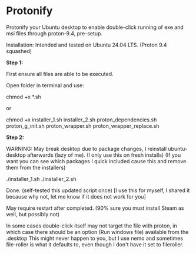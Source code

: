 # Protonify
Protonify your Ubuntu desktop to enable double-click running of exe and msi files through proton-9.4, pre-setup.

Installation: Intended and tested on Ubuntu 24.04 LTS. (Proton 9.4 squashed)

**Step 1:**

First ensure all files are able to be executed.

Open folder in terminal and use: 

chmod +x *.sh

or 

chmod +x installer_1.sh installer_2.sh proton_dependencies.sh proton_g_init.sh proton_wrapper.sh proton_wrapper_replace.sh

**Step 2:**

WARNING: May break desktop due to package changes, I reinstall ubuntu-desktop afterwards (lazy of me). (I only use this on fresh installs) 
(If you want you can see which packages I quick included cause this and remove them from the installers)

./installer_1.sh
./installer_2.sh

Done. (self-tested this updated script once) [I use this for myself, I shared it because why not, let me know if it does not work for you]

May require restart after completed. (90% sure you must install Steam as well, but possibly not)

In some cases double-click itself may not target the file with proton, in which case there should be an option (Run windows file) available from the .desktop
This might never happen to you, but I use nemo and sometimes file-roller is what it defaults to, even though I don't have it set to fileroller.







